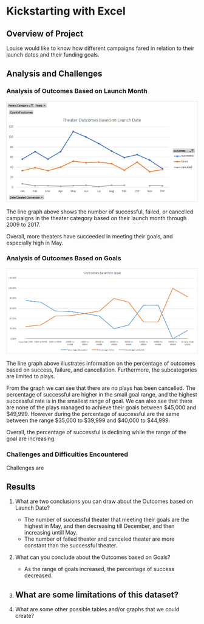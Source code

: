# Kickstarting with Excel

## Overview of Project
Louise would like to know how different campaigns fared in relation to their launch dates and their funding goals.

## Analysis and Challenges

### Analysis of Outcomes Based on Launch Month
![](Resources/Theater_Outcomes_vs_Launch.png)

The line graph above shows the number of successful, failed, or cancelled campaigns in the theater category based on their launch month through 2009 to 2017.

Overall, more theaters have succeeded in meeting their goals, and especially high in May.

### Analysis of Outcomes Based on Goals
![](Resources/Outcomes_vs_Goals.png)

The line graph above illustrates information on the percentage of outcomes based on success, failure, and cancellation. Furthermore, the subcategories are limited to plays.

From the graph we can see that there are no plays has been cancelled. The percentage of successful are higher in the small goal range, and the highest successful rate is in the smallest range of goal. We can also see that there are none of the plays managed to achieve their goals between $45,000 and $49,999. However during the percentage of successful are the same between the range $35,000 to $39,999 and $40,000 to $44,999.

Overall, the percentage of successful is declining while the range of the goal are increasing.

### Challenges and Difficulties Encountered
Challenges are 

## Results

1. What are two conclusions you can draw about the Outcomes based on Launch Date?
   - The number of successful theater that meeting their goals are the highest in May, and then decreasing till December, and then increasing untill May.
   - The number of failed theater and canceled theater are more constant than the successful theater.

2. What can you conclude about the Outcomes based on Goals?
   - As the range of goals increased, the percentage of success decreased.

3. What are some limitations of this dataset?
   - 

4. What are some other possible tables and/or graphs that we could create?
